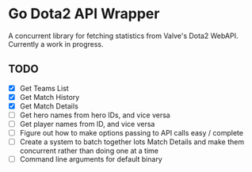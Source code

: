 Go Dota2 API Wrapper
=====================

A concurrent library for fetching statistics from Valve's Dota2 WebAPI.
Currently a work in progress.

TODO
----

 - [x] Get Teams List
 - [x] Get Match History
 - [x] Get Match Details
 - [ ] Get hero names from hero IDs, and vice versa
 - [ ] Get player names from ID, and vice versa
 - [ ] Figure out how to make options passing to API calls easy / complete
 - [ ] Create a system to batch together lots Match Details and make them concurrent rather than doing one at a time
 - [ ] Command line arguments for default binary
